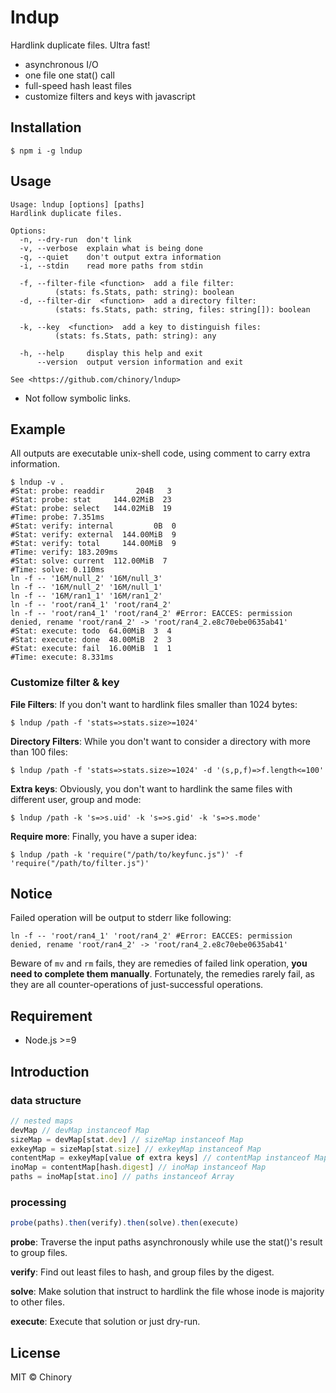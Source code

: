 # lndup

Hardlink duplicate files. Ultra fast!

- asynchronous I/O
- one file one stat() call
- full-speed hash least files
- customize filters and keys with javascript

## Installation

```
$ npm i -g lndup
```

## Usage

```
Usage: lndup [options] [paths]
Hardlink duplicate files.

Options:
  -n, --dry-run  don't link
  -v, --verbose  explain what is being done
  -q, --quiet    don't output extra information
  -i, --stdin    read more paths from stdin

  -f, --filter-file <function>  add a file filter:
          (stats: fs.Stats, path: string): boolean
  -d, --filter-dir  <function>  add a directory filter:
          (stats: fs.Stats, path: string, files: string[]): boolean

  -k, --key  <function>  add a key to distinguish files:
          (stats: fs.Stats, path: string): any

  -h, --help     display this help and exit
      --version  output version information and exit

See <https://github.com/chinory/lndup>
```

- Not follow symbolic links.

## Example

All outputs are executable unix-shell code, using comment to carry extra information.

```shell
$ lndup -v .
#Stat: probe: readdir       204B   3
#Stat: probe: stat     144.02MiB  23
#Stat: probe: select   144.02MiB  19
#Time: probe: 7.351ms
#Stat: verify: internal         0B  0
#Stat: verify: external  144.00MiB  9
#Stat: verify: total     144.00MiB  9
#Time: verify: 183.209ms
#Stat: solve: current  112.00MiB  7
#Time: solve: 0.110ms
ln -f -- '16M/null_2' '16M/null_3'
ln -f -- '16M/null_2' '16M/null_1'
ln -f -- '16M/ran1_1' '16M/ran1_2'
ln -f -- 'root/ran4_1' 'root/ran4_2'
ln -f -- 'root/ran4_1' 'root/ran4_2' #Error: EACCES: permission denied, rename 'root/ran4_2' -> 'root/ran4_2.e8c70ebe0635ab41'
#Stat: execute: todo  64.00MiB  3  4
#Stat: execute: done  48.00MiB  2  3
#Stat: execute: fail  16.00MiB  1  1
#Time: execute: 8.331ms
```

### Customize filter & key

**File Filters**: If you don't want to hardlink files smaller than 1024 bytes:

```shell
$ lndup /path -f 'stats=>stats.size>=1024'
```

**Directory Filters**: While you don't want to consider a directory with more than 100 files:

```shell
$ lndup /path -f 'stats=>stats.size>=1024' -d '(s,p,f)=>f.length<=100'
```

**Extra keys**: Obviously, you don't want to hardlink the same files with different user, group and mode:

```shell
$ lndup /path -k 's=>s.uid' -k 's=>s.gid' -k 's=>s.mode'
```

**Require more**: Finally, you have a super idea:

```shell
$ lndup /path -k 'require("/path/to/keyfunc.js")' -f 'require("/path/to/filter.js")'
```

## Notice

Failed operation will be output to stderr like following:

```shell
ln -f -- 'root/ran4_1' 'root/ran4_2' #Error: EACCES: permission denied, rename 'root/ran4_2' -> 'root/ran4_2.e8c70ebe0635ab41'
```

Beware of `mv` and `rm` fails, they are remedies of failed link operation, **you need to complete them manually**. Fortunately, the remedies rarely fail, as they are all counter-operations of just-successful operations.

## Requirement

- Node.js >=9

## Introduction

### data structure

```javascript
// nested maps
devMap // devMap instanceof Map
sizeMap = devMap[stat.dev] // sizeMap instanceof Map
exkeyMap = sizeMap[stat.size] // exkeyMap instanceof Map
contentMap = exkeyMap[value of extra keys] // contentMap instanceof Map
inoMap = contentMap[hash.digest] // inoMap instanceof Map
paths = inoMap[stat.ino] // paths instanceof Array
```

### processing

```javascript
probe(paths).then(verify).then(solve).then(execute)
```

**probe**: Traverse the input paths asynchronously while use the stat()'s result to group files.

**verify**: Find out least files to hash, and group files by the digest. 

**solve**: Make solution that instruct to hardlink the file whose inode is majority to other files.

**execute**: Execute that solution or just dry-run.

## License

MIT © Chinory